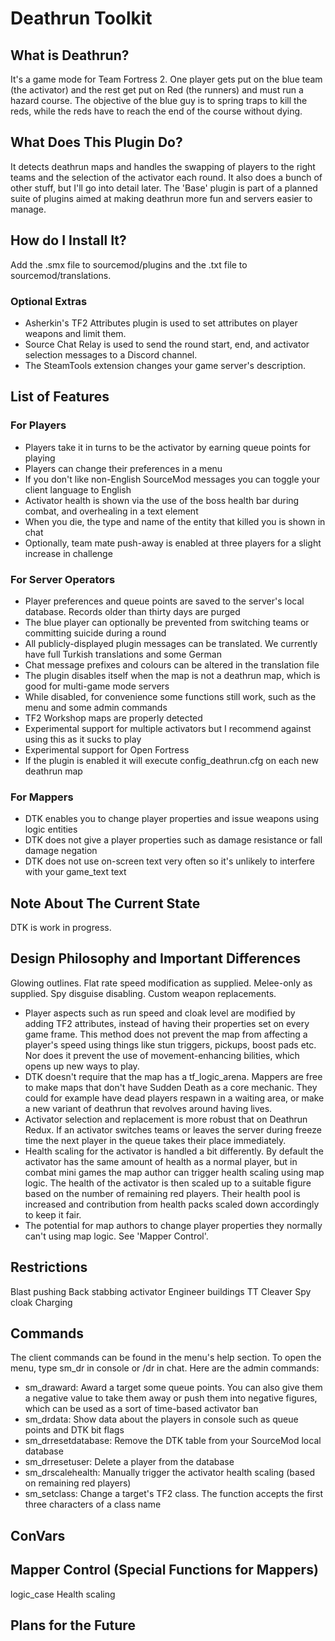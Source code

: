 # Deathrun Toolkit

## What is Deathrun?

It's a game mode for Team Fortress 2. One player gets put on the blue team (the activator) and the rest get put on Red (the runners) and must run a hazard course. The objective of the blue guy is to spring traps to kill the reds, while the reds have to reach the end of the course without dying.

## What Does This Plugin Do?

It detects deathrun maps and handles the swapping of players to the right teams and the selection of the activator each round. It also does a bunch of other stuff, but I'll go into detail later. The 'Base' plugin is part of a planned suite of plugins aimed at making deathrun more fun and servers easier to manage.

## How do I Install It?

Add the .smx file to sourcemod/plugins and the .txt file to sourcemod/translations.

### Optional Extras

* Asherkin's TF2 Attributes plugin is used to set attributes on player weapons and limit them.
* Source Chat Relay is used to send the round start, end, and activator selection messages to a Discord channel.
* The SteamTools extension changes your game server's description.

## List of Features

### For Players

* Players take it in turns to be the activator by earning queue points for playing
* Players can change their preferences in a menu
* If you don't like non-English SourceMod messages you can toggle your client language to English
* Activator health is shown via the use of the boss health bar during combat, and overhealing in a text element
* When you die, the type and name of the entity that killed you is shown in chat
* Optionally, team mate push-away is enabled at three players for a slight increase in challenge

### For Server Operators

* Player preferences and queue points are saved to the server's local database. Records older than thirty days are purged
* The blue player can optionally be prevented from switching teams or committing suicide during a round
* All publicly-displayed plugin messages can be translated. We currently have full Turkish translations and some German
* Chat message prefixes and colours can be altered in the translation file
* The plugin disables itself when the map is not a deathrun map, which is good for multi-game mode servers
* While disabled, for convenience some functions still work, such as the menu and some admin commands
* TF2 Workshop maps are properly detected
* Experimental support for multiple activators but I recommend against using this as it sucks to play
* Experimental support for Open Fortress
* If the plugin is enabled it will execute config_deathrun.cfg on each new deathrun map

### For Mappers

* DTK enables you to change player properties and issue weapons using logic entities
* DTK does not give a player properties such as damage resistance or fall damage negation
* DTK does not use on-screen text very often so it's unlikely to interfere with your game_text text

## Note About The Current State

DTK is work in progress.

## Design Philosophy and Important Differences

Glowing outlines.
Flat rate speed modification as supplied.
Melee-only as supplied.
Spy disguise disabling.
Custom weapon replacements.

* Player aspects such as run speed and cloak level are modified by adding TF2 attributes, instead of having their properties set on every game frame. This method does not prevent the map from affecting a player's speed using things like stun triggers, pickups, boost pads etc. Nor does it prevent the use of movement-enhancing bilities, which opens up new ways to play.
* DTK doesn't require that the map has a tf_logic_arena. Mappers are free to make maps that don't have Sudden Death as a core mechanic. They could for example have dead players respawn in a waiting area, or make a new variant of deathrun that revolves around having lives.
* Activator selection and replacement is more robust that on Deathrun Redux. If an activator switches teams or leaves the server during freeze time the next player in the queue takes their place immediately.
* Health scaling for the activator is handled a bit differently. By default the activator has the same amount of health as a normal player, but in combat mini games the map author can trigger health scaling using map logic. The health of the activator is then scaled up to a suitable figure based on the number of remaining red players. Their health pool is increased and contribution from health packs scaled down accordingly to keep it fair. 
* The potential for map authors to change player properties they normally can't using map logic. See 'Mapper Control'.

## Restrictions
Blast pushing
Back stabbing activator
Engineer buildings
TT
Cleaver
Spy cloak
Charging

## Commands

The client commands can be found in the menu's help section. To open the menu, type sm_dr in console or /dr in chat. Here are the admin commands:

* sm_draward: Award a target some queue points. You can also give them a negative value to take them away or push them into negative figures, which can be used as a sort of time-based activator ban
* sm_drdata: Show data about the players in console such as queue points and DTK bit flags
* sm_drresetdatabase: Remove the DTK table from your SourceMod local database
* sm_drresetuser: Delete a player from the database
* sm_drscalehealth: Manually trigger the activator health scaling (based on remaining red players)
* sm_setclass: Change a target's TF2 class. The function accepts the first three characters of a class name

## ConVars



## Mapper Control (Special Functions for Mappers)

logic_case
Health scaling

## Plans for the Future

